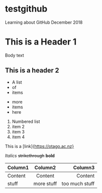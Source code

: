 # testgithub
Learning about GitHub December 2018

# This is a Header 1

Body text

## This is a header 2

* A list 
* of
* items

- more
- items
- here

1. Numbered list
2. item 2
3. item 3
4. item 4

This is a [link]{https://otago.ac.nz}

*Italics* ~~strikethrough~~ **bold**

|Column1|Column2|Column3|
|:-----|:----:|------:
|Content|Content|Content|
|stuff|more stuff|too much stuff|
